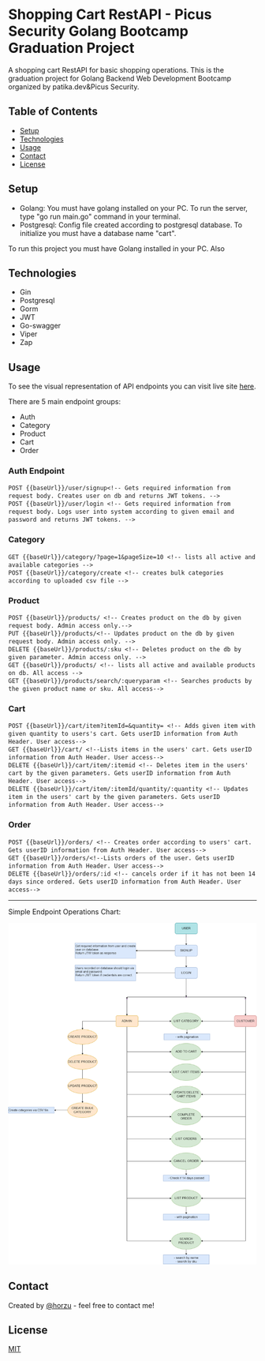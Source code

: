 # Shopping Cart RestAPI - Picus Security Golang Bootcamp Graduation Project

A shopping cart RestAPI for basic shopping operations. This is the graduation project for Golang Backend Web Development Bootcamp organized by patika.dev&Picus Security.

## Table of Contents

- [Setup](#setup)
- [Technologies](#technologies)
- [Usage](#usage)
- [Contact](#contact)
- [License](#license)

## Setup

- Golang: You must have golang installed on your PC. To run the server, type "go run main.go" command in your terminal.
- Postgresql: Config file created according to postgresql database. To initialize you must have a database name "cart".

To run this project you must have Golang installed in your PC. Also

## Technologies

- Gin
- Postgresql
- Gorm
- JWT
- Go-swagger
- Viper
- Zap

## Usage

To see the visual representation of API endpoints you can visit live site [here](https://app.swaggerhub.com/apis/CartRestAPI/shopping-cart_rest_api/1.0.0).

There are 5 main endpoint groups:

- Auth
- Category
- Product
- Cart
- Order

### Auth Endpoint

```http
POST {{baseUrl}}/user/signup<!-- Gets required information from request body. Creates user on db and returns JWT tokens. -->
POST {{baseUrl}}/user/login <!-- Gets required information from request body. Logs user into system according to given email and password and returns JWT tokens. -->
```

### Category

```http
GET {{baseUrl}}/category/?page=1&pageSize=10 <!-- lists all active and available categories -->
POST {{baseUrl}}/category/create <!-- creates bulk categories according to uploaded csv file -->
```

### Product

```http
POST {{baseUrl}}/products/ <!-- Creates product on the db by given request body. Admin access only.-->
PUT {{baseUrl}}/products/<!-- Updates product on the db by given request body. Admin access only. -->
DELETE {{baseUrl}}/products/:sku <!-- Deletes product on the db by given parameter. Admin access only. -->
GET {{baseUrl}}/products/ <!-- lists all active and available products on db. All access -->
GET {{baseUrl}}/products/search/:queryparam <!-- Searches products by the given product name or sku. All access-->
```

### Cart

```http
POST {{baseUrl}}/cart/item?itemId=&quantity= <!-- Adds given item with given quantity to users's cart. Gets userID information from Auth Header. User access-->
GET {{baseUrl}}/cart/ <!--Lists items in the users' cart. Gets userID information from Auth Header. User access-->
DELETE {{baseUrl}}/cart/item/:itemid <!-- Deletes item in the users' cart by the given parameters. Gets userID information from Auth Header. User access-->
DELETE {{baseUrl}}/cart/item/:itemId/quantity/:quantity <!-- Updates item in the users' cart by the given parameters. Gets userID information from Auth Header. User access-->
```

### Order

```http
POST {{baseUrl}}/orders/ <!-- Creates order according to users' cart. Gets userID information from Auth Header. User access-->
GET {{baseUrl}}/orders/<!--Lists orders of the user. Gets userID information from Auth Header. User access-->
DELETE {{baseUrl}}/orders/:id <!-- cancels order if it has not been 14 days since ordered. Gets userID information from Auth Header. User access-->
```

---

Simple Endpoint Operations Chart:

![Entities](assets/project.png)

## Contact

Created by [@horzu](https://horzu.github.io/) - feel free to contact me!

## License

[MIT](https://choosealicense.com/licenses/mit/)
